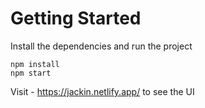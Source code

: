 # Getting Started
Install the dependencies and run the project
```
npm install
npm start
```

Visit - https://jackin.netlify.app/ to see the UI
